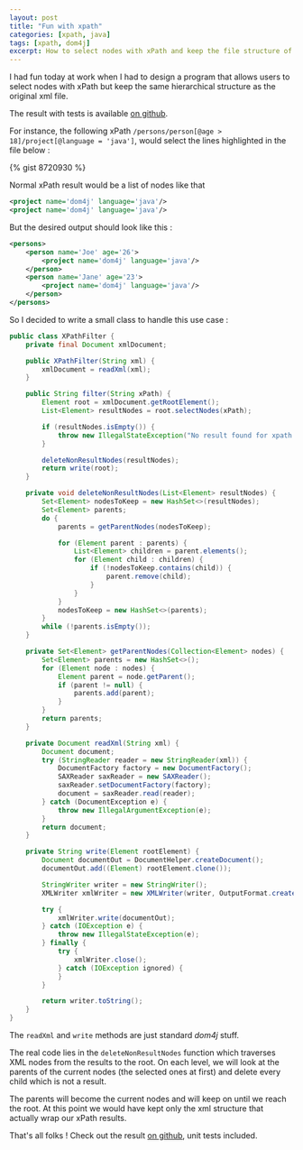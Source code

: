 ```yaml
---
layout: post
title: "Fun with xpath"
categories: [xpath, java]
tags: [xpath, dom4j]
excerpt: How to select nodes with xPath and keep the file structure of the original document in java with dom4j
---
```


I had fun today at work when I had to design a program that allows users to select nodes with xPath but keep the same hierarchical structure as the original xml file.

The result with tests is available [on github](https://github.com/geowarin/xpath-dom4j).

For instance, the following xPath `/persons/person[@age > 18]/project[@language = 'java']`, would select the lines highlighted in the file below :

{% gist 8720930 %}

Normal xPath result would be a list of nodes like that

```xml
<project name='dom4j' language='java'/>
<project name='dom4j' language='java'/>
```

But the desired output should look like this :

```xml
<persons>
	<person name='Joe' age='26'>
		<project name='dom4j' language='java'/>
	</person>
	<person name='Jane' age='23'>
		<project name='dom4j' language='java'/>
	</person>
</persons>
```

So I decided to write a small class to handle this use case :

```java
public class XPathFilter {
    private final Document xmlDocument;

    public XPathFilter(String xml) {
        xmlDocument = readXml(xml);
    }

    public String filter(String xPath) {
        Element root = xmlDocument.getRootElement();
        List<Element> resultNodes = root.selectNodes(xPath);

        if (resultNodes.isEmpty()) {
            throw new IllegalStateException("No result found for xpath " + xPath);
        }

        deleteNonResultNodes(resultNodes);
        return write(root);
    }

    private void deleteNonResultNodes(List<Element> resultNodes) {
        Set<Element> nodesToKeep = new HashSet<>(resultNodes);
        Set<Element> parents;
        do {
            parents = getParentNodes(nodesToKeep);

            for (Element parent : parents) {
                List<Element> children = parent.elements();
                for (Element child : children) {
                    if (!nodesToKeep.contains(child)) {
                        parent.remove(child);
                    }
                }
            }
            nodesToKeep = new HashSet<>(parents);
        }
        while (!parents.isEmpty());
    }

    private Set<Element> getParentNodes(Collection<Element> nodes) {
        Set<Element> parents = new HashSet<>();
        for (Element node : nodes) {
            Element parent = node.getParent();
            if (parent != null) {
                parents.add(parent);
            }
        }
        return parents;
    }

    private Document readXml(String xml) {
        Document document;
        try (StringReader reader = new StringReader(xml)) {
            DocumentFactory factory = new DocumentFactory();
            SAXReader saxReader = new SAXReader();
            saxReader.setDocumentFactory(factory);
            document = saxReader.read(reader);
        } catch (DocumentException e) {
            throw new IllegalArgumentException(e);
        }
        return document;
    }

    private String write(Element rootElement) {
        Document documentOut = DocumentHelper.createDocument();
        documentOut.add((Element) rootElement.clone());

        StringWriter writer = new StringWriter();
        XMLWriter xmlWriter = new XMLWriter(writer, OutputFormat.createPrettyPrint());

        try {
            xmlWriter.write(documentOut);
        } catch (IOException e) {
            throw new IllegalStateException(e);
        } finally {
            try {
                xmlWriter.close();
            } catch (IOException ignored) {
            }
        }

        return writer.toString();
    }
}
```

The `readXml` and `write` methods are just standard _dom4j_ stuff.

The real code lies in the `deleteNonResultNodes` function which traverses XML nodes
from the results to the root.
On each level, we will look at the parents of the current nodes (the selected ones at first) and delete every child which is not a result.

The parents will become the current nodes and will keep on until we reach the root.
At this point we would have kept only the xml structure that actually wrap our xPath results.

That's all folks ! Check out the result [on github](https://github.com/geowarin/xpath-dom4j), unit tests included.
